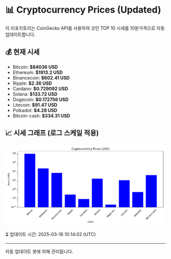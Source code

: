 
# 📊 Cryptocurrency Prices (Updated)

이 리포지토리는 CoinGecko API를 사용하여 코인 TOP 10 시세를 10분가격으로 자동 업데이트합니다.

## 💰 현재 시세
- Bitcoin: **$84036 USD**
- Ethereum: **$1913.2 USD**
- Binancecoin: **$602.41 USD**
- Ripple: **$2.36 USD**
- Cardano: **$0.729092 USD**
- Solana: **$133.72 USD**
- Dogecoin: **$0.172756 USD**
- Litecoin: **$91.47 USD**
- Polkadot: **$4.28 USD**
- Bitcoin-cash: **$334.31 USD**

## 📈 시세 그래프 (로그 스케일 적용)
![Crypto Prices](crypto_prices.png)

⏳ 업데이트 시간: 2025-03-16 10:14:02 (UTC)

---
자동 업데이트 봇에 의해 관리됩니다.
